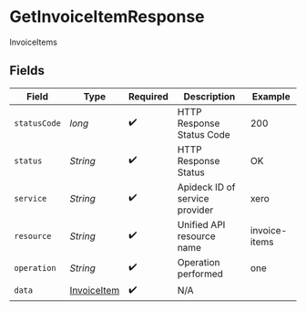 # GetInvoiceItemResponse

InvoiceItems


## Fields

| Field                                                 | Type                                                  | Required                                              | Description                                           | Example                                               |
| ----------------------------------------------------- | ----------------------------------------------------- | ----------------------------------------------------- | ----------------------------------------------------- | ----------------------------------------------------- |
| `statusCode`                                          | *long*                                                | :heavy_check_mark:                                    | HTTP Response Status Code                             | 200                                                   |
| `status`                                              | *String*                                              | :heavy_check_mark:                                    | HTTP Response Status                                  | OK                                                    |
| `service`                                             | *String*                                              | :heavy_check_mark:                                    | Apideck ID of service provider                        | xero                                                  |
| `resource`                                            | *String*                                              | :heavy_check_mark:                                    | Unified API resource name                             | invoice-items                                         |
| `operation`                                           | *String*                                              | :heavy_check_mark:                                    | Operation performed                                   | one                                                   |
| `data`                                                | [InvoiceItem](../../models/components/InvoiceItem.md) | :heavy_check_mark:                                    | N/A                                                   |                                                       |